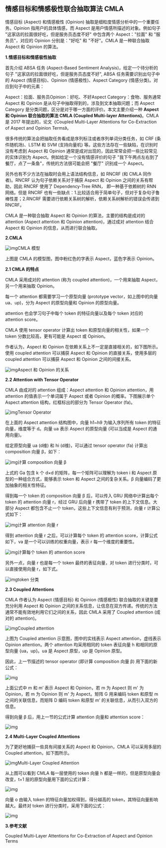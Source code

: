 ## 情感目标和情感极性联合抽取算法 CMLA



情感目标 (Aspect) 和情感极性 (Opinion) 抽取是细粒度情感分析中的一个重要任务。Opinion 指用户的具体情感，而 Aspect 是用户情感所描述的对象。例如句子 "这家店的拉面很好吃，但是服务员态度不好" 中包含两个 Aspect："拉面" 和 "服务员"，对应的 Opinion 分别是："好吃" 和 "不好"。CMLA 是一种联合抽取 Aspect 和 Opinion 的算法。

**1.情感目标和情感极性抽取**

首先介绍 ABSA 任务 (Aspect-Based Sentiment Analysis)，给定一个待分析的句子 "这家店的拉面很好吃，但是服务员态度不好", ABSA 任务需要识别出句子中的 Aspect (情感目标)、Opinion (情感极性)、Aspect Category (情感分类)。对应到句子中的元素：

Aspect：拉面、服务员Opinion：好吃、不好Aspect Category：食物、服务通常 Aspect 和 Opinion 是从句子中抽取得到的，涉及到文本抽取问题；而 Aspect Category 是分类问题，区分是对于哪一方面的评价。本文主要介绍一种 **Aspect 和 Opinion 联合抽取的算法 CMLA (Coupled Multi-layer Attentions)**。CMLA 是 2017 年提出的，论文《Coupled Multi-Layer Attentions for Co-Extraction of Aspect and Opinion Terms》。

很多传统的算法会把抽取任务看成是序列标注或者序列单词分类任务，如 CRF (条件随机场)、LSTM 和 SVM (支持向量机) 等。这些方法存在一些缺陷，在识别时没有考虑到 Aspect 和 Opinion 通常是成对出现的，因此常常会把一些比较常见的实体识别为 Aspect。例如给定一个没有情感评价的句子 "我下午两点左右到了餐厅，点了一条鱼"，传统的方法很可能会把 "餐厅" 识别成一个 Aspect。

另外也有不少方法在抽取时会用上语法结构信息，如 RNCRF (和 CMLA 同作者)。RNCRF 认为句子依赖关系对于捕获 Aspect 和 Opinion 之间的关系有帮助，因此 RNCRF 使用了 Dependency-Tree RNN， 即一种基于依赖树的 RNN 网络。但是 RNCRF 也有一些缺点：1.比较适合用于简单句子，但对于复杂句子鲁棒性差；2.RNCRF 需要进行依赖关系树的解析，依赖关系树解析的错误会传递到 RNCRF。

CMLA 是一种联合抽取 Aspect 和 Opinion 的算法，主要的结构是成对的 attention (Aspect attention 和 Opinion attention)，通过成对 attention 结合 Aspect 和 Opinion 的信息，从而进行联合抽取。

**2.CMLA**

![img](imgs/503d269759ee3d6d67a364481bc3b9244e4ade2c.png)CMLA 模型

上图是 CMLA 的模型图，图中粉红色的字表示 Aspect，蓝色字表示 Opinion。

**2.1 CMLA 的特点**

CMLA 采用成对的 attention (称为 coupled attention)，一个用来抽取 Aspect，另一个用来抽取 Opinion。

每一个 attention 都需要学习一个原型向量 (prototype vector，如上图中的向量 ua、up)，分为 Aspect 的原型向量和 Opinion 的原型向量。

attention 也会学习句子中每个 token 的特征向量以及每个 token 对应的 attention score。

CMLA 使用 tensor operator 计算出 token 和原型向量的相关性，如果一个 token 分数比较高，更有可能是 Aspect 或 Opinion。

作者认为，Aspect 和 Opinion 在依赖关系上不一定是直接相关的，如下图所示。使用 coupled attention 可以捕获 Aspect 和 Opinion 的直接关系，使用多层的 coupled attention 可以捕获 Aspect 和 Opinion 之间的间接关系。

![img](imgs/dcc451da81cb39db7211b9ce87c3dd22a91830b5.png)Aspect 和 Opinion 的关系

**2.2 Attention with Tensor Operator**

CMLA 由成对的 attention 组成：Aspect attention 和 Opinion attention，用 attention 的值表示一个单词属于 Aspect 或者 Opinion 的概率。下图展示单个 Aspect attention 结构，红框标出的部分为 Tensor Operator (fa)。

![img](imgs/0b46f21fbe096b634b2d34e25ae65342eaf8acac.png)Tensor Operator

在上面的 Aspect attention 结构图中，向量 h1~h9 为输入序列所有 token 的特征向量，维度等于 d。向量 ua 表示 Aspect 的原型向量 (可以当成是 Aspect 的通用向量)。

给定原型向量 ua (d维) 和 hi (d维)，可以通过 tensor operator (fa) 计算出 composition 向量 β，如下：

![img](imgs/cf1b9d16fdfaaf51e859fef1db8140e8f11f7a25.png)计算 composition 向量 β

上式的 Ga 包含 k 个 d×d 的矩阵，每一个矩阵可以理解为 token i 和 Aspect 原型的一种组合方式，能够表示 token 和 Aspect 之间的复杂关系。β 向量编码了更加抽象的相关性特征。

得到每一个 token 的 composition 向量 β 后，可以传入 GRU 网络中计算出每个 token 的 attention 向量 r，经过 GRU 后向量 r 携带了 token 的上下文信息。大部分 Aspect 都包含不止一个 token，这些上下文信息有利于预测，向量 r 计算公式如下：

![img](imgs/7af40ad162d9f2d3d7e66a83fe395e156127ccc7.png)计算 attention 向量 r

得到 attention 向量 r 之后，可以计算每个 token 的 attention score，计算公式如下，va 是一个可以训练的权重向量，表示 r 每一个维度的重要性。

![img](imgs/63d9f2d3572c11df82ce58f334f2b6d6f603c21b.png)计算每个 token 的 attention score

另外一点，向量 r 也是每一个 token 最终的表征向量，对 token 进行分类时，可以直接使用向量 r，如下式。

![img](imgs/ac4bd11373f0820260372e631c2e2febaa641b24.png)token 分类

**2.3 Coupled Attentions**

CMLA 作者认为 Aspect (情感目标) 和 Opinion (情感极性) 联合抽取的关键是要充分利用 Aspect 和 Opinion 之间的关系信息，让信息在双方传递。传统的方法通常不能有效地利用它们之间的关系，因此 CMLA 采用了 Coupled attention (成对的 attention)。

![img](imgs/d50735fae6cd7b89e097336559f196a1db330ebc.png)Coupled attention

上图为 Coupled attention 示意图，图中的实线表示 Aspect attention，虚线表示 Opinion attention。两个 attention 均采用相同的 token 表征向量 h 和相同的原型向量 {ua，up}。ua 是 Aspect 原型，up 是 Opinion 原型。

因此，上一节描述的 tensor operator (即计算 composition 向量 β) 用下面的新公式：

![img](imgs/7acb0a46f21fbe09ce3f822c33b5d8358644ad85.png)

上面公式中 m 和 m‘ 表示 Aspect 和 Opinion，若 m 为 Aspect 则 m' 为 Opinion，若 m 为 Opinion 则 m' 为 Aspect。矩阵 G 用来编码 token 和原型 m 之间的关联信息，而矩阵 D 编码 token 和原型 m' 的关联信息，从而引入双方的信息。

得到向量 β 后，用上一节的公式计算 attention 向量和 attention score：

![img](imgs/77c6a7efce1b9d162164295dab0b60898d546443.png)

**2.4 Multi-Layer Coupled Attentions**

为了更好地捕获一些具有间接关系的 Aspect 和 Opinion，CMLA 可以采用多层的 Coupled attention，如下图所示。

![img](imgs/503d269759ee3d6d67a364481bc3b9244e4ade2c.png)Multi-Layer Coupled Attention

从上图可以看到 CMLA 每一层使用的 token 向量 h 都是一样的，但是原型向量会改变，t+1 层的原型向量用下面的公式计算：

![img](imgs/95eef01f3a292df51c04e908ebe4886636a873c0.png)

向量 o 由输入 token 的特征向量加权得到，得分越高的 token，其特征向量影响越大。最终对 token 进行分类时，采用下面的公式：

![img](imgs/79f0f736afc3793134af3c33b311634341a911c4.png)

**3.参考文献**

Coupled Multi-Layer Attentions for Co-Extraction of Aspect and Opinion Terms